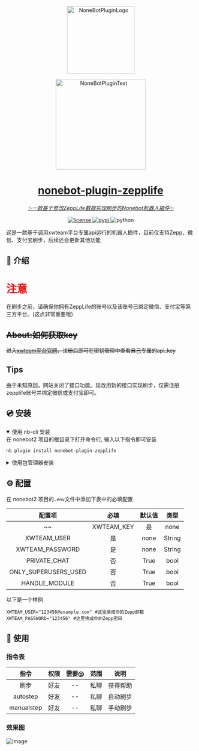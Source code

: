 <div align="center">
  <a href="https://v2.nonebot.dev/store"><img src="https://github.com/A-kirami/nonebot-plugin-template/blob/resources/nbp_logo.png" width="180" height="180" alt="NoneBotPluginLogo"></a>
  <br>
  <p><a href="https://v2.nonebot.dev/store"><img src="https://github.com/A-kirami/nonebot-plugin-template/blob/resources/NoneBotPlugin.svg" width="240" alt="NoneBotPluginText"></p>
</div>

<div align="center">

# nonebot-plugin-zepplife

_✨一款基于修改ZeppLife数据实现刷步的Nonebot机器人插件✨_


<a href="./LICENSE">
    <img src="https://img.shields.io/github/license/1296lol/nonebot-plugin-zepplife.svg" alt="license">
</a>
<a href="https://pypi.python.org/pypi/nonebot-plugin-zepplife">
    <img src="https://img.shields.io/pypi/v/nonebot-plugin-zepplife.svg" alt="pypi">
</a>
<img src="https://img.shields.io/badge/python-3.9+-blue.svg" alt="python">

</div>

这是一款基于调用xwteam平台专属api运行的机器人插件，目前仅支持Zepp、微信、支付宝刷步，后续还会更新其他功能

## 📖 介绍

# <font color="red">注意</font>
在刷步之前，请确保你拥有ZeppLife的账号以及该账号已绑定微信、支付宝等第三方平台。(这点非常重要哦)

## ~~About:如何获取key~~


~~进入[xwteam平台官网](https://api.xwteam.cn/)，注册后即可在密钥管理中查看自己专属的api_key~~

## Tips


由于未知原因，网站关闭了接口功能。现改用新的接口实现刷步，仅需注册zepplife账号并绑定微信或支付宝即可。

## 💿 安装

<details open>
<summary>使用 nb-cli 安装</summary>
在 nonebot2 项目的根目录下打开命令行, 输入以下指令即可安装

    nb plugin install nonebot-plugin-zepplife

</details>

<details>
<summary>使用包管理器安装</summary>
在 nonebot2 项目的插件目录下, 打开命令行, 根据你使用的包管理器, 输入相应的安装命令

<details>
<summary>pip</summary>

    pip install nonebot-plugin-zepplife
</details>
<details>
<summary>pdm</summary>

    pdm add nonebot-plugin-zepplife
</details>
<details>
<summary>poetry</summary>

    poetry add nonebot-plugin-zepplife
</details>
<details>
<summary>conda</summary>

    conda install nonebot-plugin-zepplife
</details>

打开 nonebot2 项目根目录下的 `pyproject.toml` 文件, 在 `[tool.nonebot]` 部分追加写入

    plugins = ["nonebot_plugin_zepplife"]

</details>

## ⚙️ 配置

在 nonebot2 项目的`.env`文件中添加下表中的必填配置

| 配置项 | 必填 | 默认值 | 类型 |
|:-----:|:----:|:----:|:----:|
~~| XWTEAM_KEY | 是 | none | String |~~
| XWTEAM_USER | 是 | none | String |
| XWTEAM_PASSWORD | 是 | none | String |
| PRIVATE_CHAT | 否 | True | bool |
| ONLY_SUPERUSERS_USED | 否 | True | bool |
| HANDLE_MODULE | 否 | True | bool |

以下是一个样例

```
XWTEAM_USER="123456@example.com" #这里换成你的Zepp邮箱
XWTEAM_PASSWORD="123456" #这里换成你的Zepp密码
```

## 🎉 使用
### 指令表
| 指令 | 权限 | 需要@ | 范围 | 说明 |
|:-----:|:----:|:----:|:----:|:----:|
| 刷步 | 好友 | -- | 私聊 | 获得帮助 |
| autostep | 好友 | -- | 私聊 | 自动刷步 |
| manualstep | 好友 | -- | 私聊 | 手动刷步 |
### 效果图
![image](https://gitee.com/lol1296/picturebases/raw/master/nonebot-plugin-zepplife-3.png)

